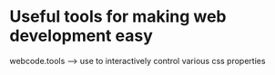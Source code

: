 #  Useful tools for making web development easy

webcode.tools --> use to interactively control various css properties
